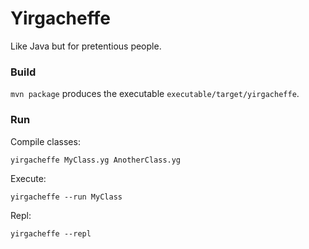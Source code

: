 # Yirgacheffe

Like Java but for pretentious people.

### Build

`mvn package` produces the executable `executable/target/yirgacheffe`.

### Run

Compile classes:

    yirgacheffe MyClass.yg AnotherClass.yg

Execute:

    yirgacheffe --run MyClass
    
Repl:

    yirgacheffe --repl